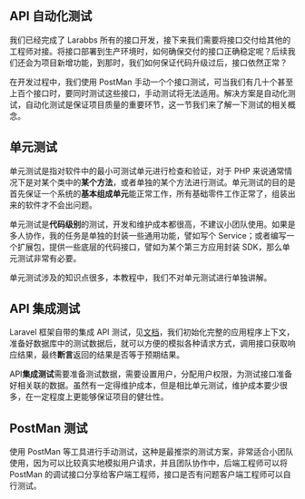 ## API 自动化测试

我们已经完成了 Larabbs 所有的接口开发，接下来我们需要将接口交付给其他的工程师对接。将接口部署到生产环境时，如何确保交付的接口正确稳定呢？后续我们还会为项目新增功能，到那时，我们如何保证代码升级过后，接口依然正常？

在开发过程中，我们使用 PostMan 手动一个个接口测试，可当我们有几十个甚至上百个接口时，要同时测试这些接口，手动测试将无法适用。解决方案是自动化测试，自动化测试是保证项目质量的重要环节，这一节我们来了解一下测试的相关概念。

## 单元测试

单元测试是指对软件中的最小可测试单元进行检查和验证，对于 PHP 来说通常情况下是对某个类中的**某个方法**，或者单独的某个方法进行测试。单元测试的目的是首先保证一个系统的**基本组成单元**能正常工作，所有基础零件工作正常了，组装出来的软件才不会出问题。

单元测试是**代码级别**的测试，开发和维护成本都很高，不建议小团队使用。如果是多人协作，我的任务是单独的封装一些通用功能，譬如写个 Service；或者编写一个扩展包，提供一些底层的代码接口，譬如为某个第三方应用封装 SDK，那么单元测试非常有必要。

单元测试涉及的知识点很多，本教程中，我们不对单元测试进行单独讲解。

## API 集成测试

Laravel 框架自带的集成 API 测试，见[文档](https://learnku.com/docs/laravel/5.5/http-tests#testing-json-apis)，我们初始化完整的应用程序上下文，准备好数据库中的测试数据后，就可以方便的模拟各种请求方式，调用接口获取响应结果，最终**断言**返回的结果是否等于预期结果。

API**集成测试**需要准备测试数据，需要设置用户，分配用户权限，为测试接口准备好相关联的数据。虽然有一定得维护成本，但是相比单元测试，维护成本要少很多，在一定程度上更能够保证项目的健壮性。

## PostMan 测试

使用 PostMan 等工具进行手动测试，这种是最推崇的测试方案，非常适合小团队使用，因为可以比较真实地模拟用户请求，并且团队协作中，后端工程师可以将 PostMan 的调试接口分享给客户端工程师，接口是否有问题客户端工程师可以自行测试。

